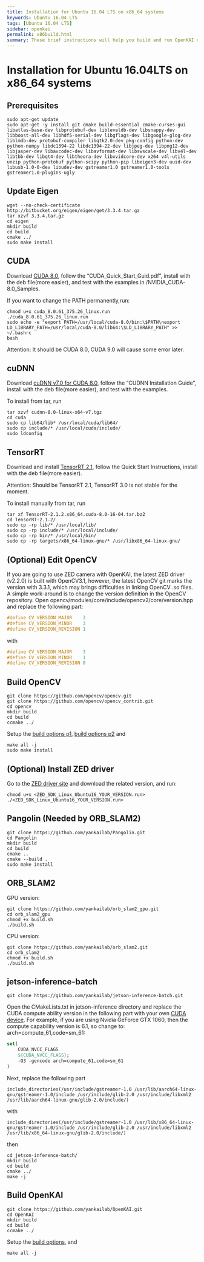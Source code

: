 ```yaml
---
title: Installation for Ubuntu 16.04 LTS on x86_64 systems
keywords: Ubuntu 16.04 LTS
tags: [Ubuntu 16.04 LTS]
sidebar: openkai
permalink: x86build.html
summary: These brief instructions will help you build and run OpenKAI on Ubuntu 16.04 LTS on x86_64 systems, tested on Ubuntu Desktop 16.04.3
---
```

# Installation for Ubuntu 16.04LTS on x86_64 systems

## Prerequisites

```shell
sudo apt-get update
sudo apt-get -y install git cmake build-essential cmake-curses-gui libatlas-base-dev libprotobuf-dev libleveldb-dev libsnappy-dev libboost-all-dev libhdf5-serial-dev libgflags-dev libgoogle-glog-dev liblmdb-dev protobuf-compiler libgtk2.0-dev pkg-config python-dev python-numpy libdc1394-22 libdc1394-22-dev libjpeg-dev libpng12-dev libjasper-dev libavcodec-dev libavformat-dev libswscale-dev libv4l-dev libtbb-dev libqt4-dev libtheora-dev libxvidcore-dev x264 v4l-utils unzip python-protobuf python-scipy python-pip libeigen3-dev uuid-dev libusb-1.0-0-dev libudev-dev gstreamer1.0 gstreamer1.0-tools gstreamer1.0-plugins-ugly
```

## Update Eigen

```shell
wget --no-check-certificate http://bitbucket.org/eigen/eigen/get/3.3.4.tar.gz
tar xzvf 3.3.4.tar.gz
cd eigen
mkdir build
cd build
cmake ../
sudo make install
```

## CUDA
Download [CUDA 8.0](https://developer.nvidia.com/cuda-toolkit-archive), follow the “CUDA_Quick_Start_Guid.pdf”, install with the deb file(more easier), and test with the examples in /NVIDIA_CUDA-8.0_Samples.

If you want to change the PATH permanently,run:

```shell
chmod u+x cuda_8.0.61_375.26_linux.run
./cuda_8.0.61_375.26_linux.run
sudo echo -e "export PATH=/usr/local/cuda-8.0/bin:\$PATH\nexport LD_LIBRARY_PATH=/usr/local/cuda-8.0/lib64:\$LD_LIBRARY_PATH" >> ~/.bashrc
bash
```
Attention: It should be CUDA 8.0, CUDA 9.0 will cause some error later.

## cuDNN
Download [cuDNN v7.0 for CUDA 8.0](https://developer.nvidia.com/cudnn), follow the “CUDNN Installation Guide”, install with the deb file(more easier), and test with the examples.

To install from tar, run

```shell
tar xzvf cudnn-8.0-linux-x64-v7.tgz
cd cuda
sudo cp lib64/lib* /usr/local/cuda/lib64/
sudo cp include/* /usr/local/cuda/include/
sudo ldconfig
```

## TensorRT
Download and install [TensorRT 2.1](https://developer.nvidia.com/tensorrt), follow the Quick Start Instructions, install with the deb file(more easier). 

Attention: Should be TensorRT 2.1, TensorRT 3.0 is not stable for the moment.

To install manually from tar, run

```shell
tar xf TensorRT-2.1.2.x86_64.cuda-8.0-16-04.tar.bz2
cd TensorRT-2.1.2/
sudo cp -rp lib/* /usr/local/lib/
sudo cp -rp include/* /usr/local/include/
sudo cp -rp bin/* /usr/local/bin/
sudo cp -rp targets/x86_64-linux-gnu/* /usr/libx86_64-linux-gnu/
```

## (Optional) Edit OpenCV
If you are going to use ZED camera with OpenKAI, the latest ZED driver (v2.2.0) is built with OpenCV3.1, however, the latest OpenCV git marks the version with 3.3.1, which may brings difficulties in linking OpenCV .so files. A simple work-around is to change the version definition in the OpenCV repository. Open opencv/modules/core/include/opencv2/core/version.hpp and replace the following part:

```cpp
#define CV_VERSION_MAJOR    3
#define CV_VERSION_MINOR    3
#define CV_VERSION_REVISION 1
```

with

```cpp
#define CV_VERSION_MAJOR    3
#define CV_VERSION_MINOR    1
#define CV_VERSION_REVISION 0
```

## Build OpenCV

```shell
git clone https://github.com/opencv/opencv.git
git clone https://github.com/opencv/opencv_contrib.git
cd opencv
mkdir build
cd build
ccmake ../
```
Setup the [build options p1](/images/OpenCV_ccmake_1.png), [build options p2](/images/OpenCV_ccmake_2.png) and

```shell
make all -j
sudo make install
```

## (Optional) Install ZED driver

Go to the [ZED driver site](https://www.stereolabs.com/developers/downloads/) and download the related version, and run:

```shell
chmod u+x <ZED_SDK_Linux_Ubuntu16_YOUR_VERSION.run>
./<ZED_SDK_Linux_Ubuntu16_YOUR_VERSION.run>
```

## Pangolin (Needed by ORB_SLAM2)

```shell
git clone https://github.com/yankailab/Pangolin.git
cd Pangolin
mkdir build
cd build
cmake ..
cmake --build .
sudo make install
```

## ORB_SLAM2

GPU version:
```shell
git clone https://github.com/yankailab/orb_slam2_gpu.git
cd orb_slam2_gpu
chmod +x build.sh
./build.sh
```

CPU version:
```shell
git clone https://github.com/yankailab/orb_slam2.git
cd orb_slam2
chmod +x build.sh
./build.sh
```

## jetson-inference-batch
```shell
git clone https://github.com/yankailab/jetson-inference-batch.git
```

Open the CMakeLists.txt in jetson-inference directory and replace the CUDA compute ability version in the following part with your own [CUDA device](https://en.wikipedia.org/wiki/CUDA#GPUs_supported). For example, if you are using Nvidia GeForce GTX 1060, then the compute capability version is 6.1, so change to: arch=compute_61,code=sm_61: 

```cmake
set(
	CUDA_NVCC_FLAGS
	${CUDA_NVCC_FLAGS}; 
    -O3 -gencode arch=compute_61,code=sm_61
)
```

Next, replace the following part

```shell
include_directories(/usr/include/gstreamer-1.0 /usr/lib/aarch64-linux-gnu/gstreamer-1.0/include /usr/include/glib-2.0 /usr/include/libxml2 /usr/lib/aarch64-linux-gnu/glib-2.0/include/)
```

with

```shell
include_directories(/usr/include/gstreamer-1.0 /usr/lib/x86_64-linux-gnu/gstreamer-1.0/include /usr/include/glib-2.0 /usr/include/libxml2 /usr/lib/x86_64-linux-gnu/glib-2.0/include/)
```

then

```shell
cd jetson-inference-batch/
mkdir build
cd build
cmake ../
make -j
```

## Build OpenKAI

```shell
git clone https://github.com/yankailab/OpenKAI.git
cd OpenKAI
mkdir build
cd build
ccmake ../
```
Setup the [build options](/images/OpenKAI_ccmake.png), and

```shell
make all -j
```
